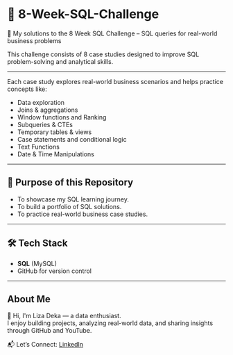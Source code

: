 # 🍜 8-Week-SQL-Challenge

 🚀 My solutions to the 8 Week SQL Challenge – SQL queries for real-world business problems
 
This challenge consists of 8 case studies designed to improve SQL problem-solving and analytical skills.  

---

Each case study explores real-world business scenarios and helps practice concepts like:  
- Data exploration  
- Joins & aggregations  
- Window functions and Ranking
- Subqueries & CTEs  
- Temporary tables & views  
- Case statements and conditional logic
- Text Functions
- Date & Time Manipulations

---

## 🚀 Purpose of this Repository
- To showcase my SQL learning journey.  
- To build a portfolio of SQL solutions.  
- To practice real-world business case studies.  

---

## 🛠️ Tech Stack
- **SQL** (MySQL)  
- GitHub for version control  

---

## About Me  
👋 Hi, I'm Liza Deka — a data enthusiast.  
   I enjoy building projects, analyzing real-world data, and sharing insights through GitHub and YouTube. 
   
  📬 Let’s Connect: <a href="https://www.linkedin.com/in/liza-deka-869473369/">LinkedIn</a>


